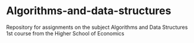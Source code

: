 # Algorithms-and-data-structures
Repository for assignments on the subject Algorithms and Data Structures 1st course from the Higher School of Economics
